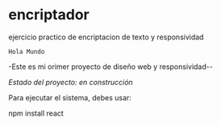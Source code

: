 # encriptador
ejercicio practico de encriptacion de texto y responsividad

``Hola Mundo``

-Este es mi orimer proyecto de diseño web y responsividad--

  *Estado del proyecto: en construcción*

Para ejecutar el sistema, debes usar:

  npm install react

